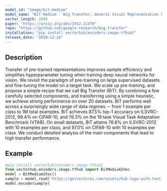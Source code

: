 ```yaml
---
model_id: "image/bit-medium"
model_name: "BiT Medium - Big Transfer, General Visual Representation Learning (Medium)"
vector_length: 2048 
paper: "https://arxiv.org/abs/1912.11370"
repo: "https://github.com/google-research/big_transfer"
installation: "pip install vectorhub[encoders-image-tfhub]"
release_date: "2019-12-24"
---
```


## Description

Transfer of pre-trained representations improves sample efficiency and simplifies hyperparameter tuning when training 
deep neural networks for vision. We revisit the paradigm of pre-training on large supervised datasets and fine-tuning the model 
on a target task. We scale up pre-training, and propose a simple recipe that we call Big Transfer (BiT). By combining a few carefully 
selected components, and transferring using a simple heuristic, we achieve strong performance on over 20 datasets. BiT performs well across 
a surprisingly wide range of data regimes -- from 1 example per class to 1M total examples. BiT achieves 87.5% top-1 accuracy on ILSVRC-2012, 
99.4% on CIFAR-10, and 76.3% on the 19 task Visual Task Adaptation Benchmark (VTAB). On small datasets, BiT attains 76.8% on 
ILSVRC-2012 with 10 examples per class, and 97.0% on CIFAR-10 with 10 examples per class. We conduct detailed analysis 
of the main components that lead to high transfer performance.

## Example

```python
#pip install vectorhub[encoders-image-tfhub]
from vectorhub.encoders.image.tfhub import BitMedium2Vec
model = BitMedium2Vec()
sample = model.read('https://getvectorai.com/assets/hub-logo-with-text.png')
model.encode(sample)
```

